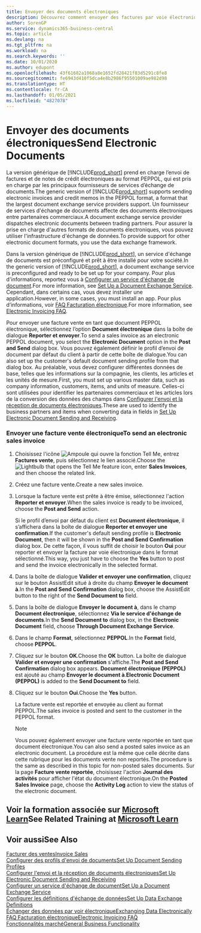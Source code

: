 ```yaml
---
title: Envoyer des documents électroniques
description: Découvrez comment envoyer des factures par voie électronique.
author: SorenGP
ms.service: dynamics365-business-central
ms.topic: article
ms.devlang: na
ms.tgt_pltfrm: na
ms.workload: na
ms.search.keywords: ''
ms.date: 10/01/2020
ms.author: edupont
ms.openlocfilehash: 43f61682a1068a8e1652fd28421f83d5291c8fe8
ms.sourcegitcommit: fe6943d410f5dca4e8b2986f95501009ae982d98
ms.translationtype: HT
ms.contentlocale: fr-CA
ms.lasthandoff: 01/05/2021
ms.locfileid: "4827078"
---
```

# <a name="send-electronic-documents"></a><span data-ttu-id="b29c1-103">Envoyer des documents électroniques</span><span class="sxs-lookup"><span data-stu-id="b29c1-103">Send Electronic Documents</span></span>

<span data-ttu-id="b29c1-104">La version générique de [!INCLUDE[prod_short](includes/prod_short.md)] prend en charge l’envoi de factures et de notes de crédit électroniques au format PEPPOL, qui est pris en charge par les principaux fournisseurs de services d’échange de documents.</span><span class="sxs-lookup"><span data-stu-id="b29c1-104">The generic version of [!INCLUDE[prod_short](includes/prod_short.md)] supports sending electronic invoices and credit memos in the PEPPOL format, a format that the largest document exchange service providers support.</span></span> <span data-ttu-id="b29c1-105">Un fournisseur de services d'échange de documents affecte des documents électroniques entre partenaires commerciaux.</span><span class="sxs-lookup"><span data-stu-id="b29c1-105">A document exchange service provider dispatches electronic documents between trading partners.</span></span> <span data-ttu-id="b29c1-106">Pour assurer la prise en charge d'autres formats de documents électroniques, vous pouvez utiliser l'infrastructure d'échange de données.</span><span class="sxs-lookup"><span data-stu-id="b29c1-106">To provide support for other electronic document formats, you use the data exchange framework.</span></span>  

 <span data-ttu-id="b29c1-107">Dans la version générique de [!INCLUDE[prod_short](includes/prod_short.md)], un service d'échange de documents est préconfiguré et prêt à être installé pour votre société.</span><span class="sxs-lookup"><span data-stu-id="b29c1-107">In the generic version of [!INCLUDE[prod_short](includes/prod_short.md)], a document exchange service is preconfigured and ready to be set up for your company.</span></span> <span data-ttu-id="b29c1-108">Pour plus d'informations, reportez vous à [Configurer un service d'échange de document](across-how-to-set-up-a-document-exchange-service.md).</span><span class="sxs-lookup"><span data-stu-id="b29c1-108">For more information, see [Set Up a Document Exchange Service](across-how-to-set-up-a-document-exchange-service.md).</span></span> <span data-ttu-id="b29c1-109">Cependant, dans certains cas, vous devez installer une application.</span><span class="sxs-lookup"><span data-stu-id="b29c1-109">However, in some cases, you must install an app.</span></span> <span data-ttu-id="b29c1-110">Pour plus d’informations, voir [FAQ Facturation électronique](faq-electronic-invoicing.yml).</span><span class="sxs-lookup"><span data-stu-id="b29c1-110">For more information, see [Electronic Invoicing FAQ](faq-electronic-invoicing.yml).</span></span>  

 <span data-ttu-id="b29c1-111">Pour envoyer une facture vente en tant que document PEPPOL électronique, sélectionnez l’option **Document électronique** dans la boîte de dialogue **Reporter et envoyer**.</span><span class="sxs-lookup"><span data-stu-id="b29c1-111">To send a sales invoice as an electronic PEPPOL document, you select the **Electronic Document** option in the **Post and Send** dialog box.</span></span> <span data-ttu-id="b29c1-112">Vous pouvez également définir le profil d’envoi de document par défaut du client à partir de cette boîte de dialogue.</span><span class="sxs-lookup"><span data-stu-id="b29c1-112">You can also set up the customer's default document sending profile from that dialog box.</span></span> <span data-ttu-id="b29c1-113">Au préalable, vous devez configurer différentes données de base, telles que les informations sur la compagnie, les clients, les articles et les unités de mesure.</span><span class="sxs-lookup"><span data-stu-id="b29c1-113">First, you must set up various master data, such as company information, customers, items, and units of measure.</span></span> <span data-ttu-id="b29c1-114">Celles-ci sont utilisées pour identifier les partenaires commerciaux et les articles lors de la conversion des données des champs dans [Configurer l'envoi et la réception de documents électroniques](across-how-to-set-up-electronic-document-sending-and-receiving.md).</span><span class="sxs-lookup"><span data-stu-id="b29c1-114">These are used to identify the business partners and items when converting data in fields in [Set Up Electronic Document Sending and Receiving](across-how-to-set-up-electronic-document-sending-and-receiving.md).</span></span>  

### <a name="to-send-an-electronic-sales-invoice"></a><span data-ttu-id="b29c1-115">Envoyer une facture vente électronique</span><span class="sxs-lookup"><span data-stu-id="b29c1-115">To send an electronic sales invoice</span></span>

1. <span data-ttu-id="b29c1-116">Choisissez l'icône ![Ampoule qui ouvre la fonction Tell Me](media/ui-search/search_small.png "Dites-moi ce que vous voulez faire"), entrez **Factures vente**, puis sélectionnez le lien associé.</span><span class="sxs-lookup"><span data-stu-id="b29c1-116">Choose the ![Lightbulb that opens the Tell Me feature](media/ui-search/search_small.png "Tell me what you want to do") icon, enter **Sales Invoices**, and then choose the related link.</span></span>  

2. <span data-ttu-id="b29c1-117">Créez une facture vente.</span><span class="sxs-lookup"><span data-stu-id="b29c1-117">Create a new sales invoice.</span></span>  

3. <span data-ttu-id="b29c1-118">Lorsque la facture vente est prête à être émise, sélectionnez l'action **Reporter et envoyer**.</span><span class="sxs-lookup"><span data-stu-id="b29c1-118">When the sales invoice is ready to be invoiced, choose the **Post and Send** action.</span></span>  

     <span data-ttu-id="b29c1-119">Si le profil d’envoi par défaut du client est **Document électronique**, il s’affichera dans la boîte de dialogue **Reporter et envoyer une confirmation**.</span><span class="sxs-lookup"><span data-stu-id="b29c1-119">If the customer's default sending profile is **Electronic Document**, then it will be shown in the **Post and Send Confirmation** dialog box.</span></span> <span data-ttu-id="b29c1-120">De cette façon, il vous suffit de choisir le bouton **Oui** pour reporter et envoyer la facture par voie électronique dans le format sélectionné.</span><span class="sxs-lookup"><span data-stu-id="b29c1-120">This way, you just have to choose the **Yes** button to post and send the invoice electronically in the selected format.</span></span>  

4. <span data-ttu-id="b29c1-121">Dans la boîte de dialogue **Valider et envoyer une confirmation**, cliquez sur le bouton AssistEdit situé à droite du champ **Envoyer le document à**.</span><span class="sxs-lookup"><span data-stu-id="b29c1-121">In the **Post and Send Confirmation** dialog box, choose the AssistEdit button to the right of the **Send Document to** field.</span></span>  

5. <span data-ttu-id="b29c1-122">Dans la boîte de dialogue **Envoyer le document à**, dans le champ **Document électronique**, sélectionnez **Via le service d'échange de documents**.</span><span class="sxs-lookup"><span data-stu-id="b29c1-122">In the **Send Document to** dialog box, in the **Electronic Document** field, choose **Through Document Exchange Service**.</span></span>  

6. <span data-ttu-id="b29c1-123">Dans le champ **Format**, sélectionnez **PEPPOL**.</span><span class="sxs-lookup"><span data-stu-id="b29c1-123">In the **Format** field, choose **PEPPOL**.</span></span>  

7. <span data-ttu-id="b29c1-124">Cliquez sur le bouton **OK**.</span><span class="sxs-lookup"><span data-stu-id="b29c1-124">Choose the **OK** button.</span></span> <span data-ttu-id="b29c1-125">La boîte de dialogue **Valider et envoyer une confirmation** s'affiche.</span><span class="sxs-lookup"><span data-stu-id="b29c1-125">The **Post and Send Confirmation** dialog box appears.</span></span> <span data-ttu-id="b29c1-126">**Document électronique (PEPPOL)** est ajouté au champ **Envoyer le document à**.</span><span class="sxs-lookup"><span data-stu-id="b29c1-126">**Electronic Document (PEPPOL)** is added to the **Send Document to** field.</span></span>  

8. <span data-ttu-id="b29c1-127">Cliquez sur le bouton **Oui**.</span><span class="sxs-lookup"><span data-stu-id="b29c1-127">Choose the **Yes** button.</span></span>  

     <span data-ttu-id="b29c1-128">La facture vente est reportée et envoyée au client au format PEPPOL.</span><span class="sxs-lookup"><span data-stu-id="b29c1-128">The sales invoice is posted and sent to the customer in the PEPPOL format.</span></span>  

    > [!NOTE]  
    >  <span data-ttu-id="b29c1-129">Vous pouvez également envoyer une facture vente reportée en tant que document électronique.</span><span class="sxs-lookup"><span data-stu-id="b29c1-129">You can also send a posted sales invoice as an electronic document.</span></span> <span data-ttu-id="b29c1-130">La procédure est la même que celle décrite dans cette rubrique pour les documents vente non reportés.</span><span class="sxs-lookup"><span data-stu-id="b29c1-130">The procedure is the same as described in this topic for non-posted sales documents.</span></span> <span data-ttu-id="b29c1-131">Sur la page **Facture vente reportée**, choisissez l'action **Journal des activités** pour afficher l'état du document électronique.</span><span class="sxs-lookup"><span data-stu-id="b29c1-131">On the **Posted Sales Invoice** page, choose the **Activity Log** action to view the status of the electronic document.</span></span>  

## <a name="see-related-training-at-microsoft-learn"></a><span data-ttu-id="b29c1-132">Voir la formation associée sur [Microsoft Learn](/learn/modules/electronic-documents-dynamics-365-business-central/index)</span><span class="sxs-lookup"><span data-stu-id="b29c1-132">See Related Training at [Microsoft Learn](/learn/modules/electronic-documents-dynamics-365-business-central/index)</span></span>

## <a name="see-also"></a><span data-ttu-id="b29c1-133">Voir aussi</span><span class="sxs-lookup"><span data-stu-id="b29c1-133">See Also</span></span>

[<span data-ttu-id="b29c1-134">Facturer des ventes</span><span class="sxs-lookup"><span data-stu-id="b29c1-134">Invoice Sales</span></span>](sales-how-invoice-sales.md)  
[<span data-ttu-id="b29c1-135">Configurer des profils d'envoi de documents</span><span class="sxs-lookup"><span data-stu-id="b29c1-135">Set Up Document Sending Profiles</span></span>](sales-how-setup-document-send-profiles.md)  
[<span data-ttu-id="b29c1-136">Configurer l'envoi et la réception de documents électroniques</span><span class="sxs-lookup"><span data-stu-id="b29c1-136">Set Up Electronic Document Sending and Receiving</span></span>](across-how-to-set-up-electronic-document-sending-and-receiving.md)  
[<span data-ttu-id="b29c1-137">Configurer un service d'échange de document</span><span class="sxs-lookup"><span data-stu-id="b29c1-137">Set Up a Document Exchange Service</span></span>](across-how-to-set-up-a-document-exchange-service.md)  
[<span data-ttu-id="b29c1-138">Configurer les définitions d'échange de données</span><span class="sxs-lookup"><span data-stu-id="b29c1-138">Set Up Data Exchange Definitions</span></span>](across-how-to-set-up-data-exchange-definitions.md)  
[<span data-ttu-id="b29c1-139">Échanger des données par voir électronique</span><span class="sxs-lookup"><span data-stu-id="b29c1-139">Exchanging Data Electronically</span></span>](across-data-exchange.md)  
[<span data-ttu-id="b29c1-140">FAQ Facturation électronique</span><span class="sxs-lookup"><span data-stu-id="b29c1-140">Electronic Invoicing FAQ</span></span>](faq-electronic-invoicing.yml)  
[<span data-ttu-id="b29c1-141">Fonctionnalités marché</span><span class="sxs-lookup"><span data-stu-id="b29c1-141">General Business Functionality</span></span>](ui-across-business-areas.md)  
